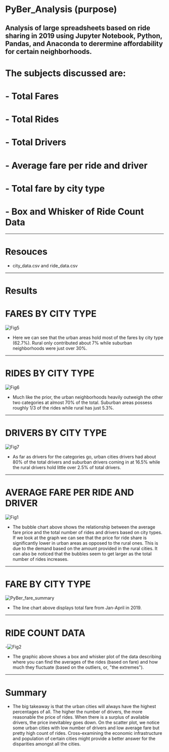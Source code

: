 # PyBer_Analysis (purpose)
Analysis of large spreadsheets based on ride sharing in 2019 using Jupyter Notebook, Python, Pandas, and Anaconda to derermine affordability for certain neighborhoods.
--------------
# The subjects discussed are:
  # - Total Fares
  # - Total Rides
  # - Total Drivers
  # - Average fare per ride and driver
  # - Total fare by city type
  # - Box and Whisker of Ride Count Data
--------------
# Resouces
  - city_data.csv and ride_data.csv
--------------

# Results
  # FARES BY CITY TYPE
![Fig5](https://user-images.githubusercontent.com/107223178/179078589-a8d32683-8c50-4b95-ba97-46e67ac462cf.png)
  - Here we can see that the urban areas hold most of the fares by city type (62.7%). Rural only contributed about 7% while suburban neighborhoods were just over 30%.
--------------
  # RIDES BY CITY TYPE
![Fig6](https://user-images.githubusercontent.com/107223178/179078490-9b3a8289-bd87-4b34-8e39-e3d45695a309.png)
  - Much like the prior, the urban neighborhoods heavily outweigh the other two categories at almost 70% of the total. Suburban areas possess roughly 1/3 of the rides while rural has just 5.3%.
--------------
  # DRIVERS BY CITY TYPE
![Fig7](https://user-images.githubusercontent.com/107223178/179078563-784a6b31-198b-419f-9e5a-38ca9004ddcf.png)
  - As far as drivers for the categories go, urban cities drivers had about 80% of the total drivers and suburban drivers coming in at 16.5% while the rural drivers hold little over 2.5% of total drivers.
--------------
  # AVERAGE FARE PER RIDE AND DRIVER
![Fig1](https://user-images.githubusercontent.com/107223178/179078728-05686182-4275-4ba2-94da-75f01544d4de.png)
  - The bubble chart above shows the relationship between the average fare price and the total number of rides and drivers based on city types. If we look at the graph we can see that the price for ride share is significantly lower in urban areas as opposed to the rural ones. This is due to the demand based on the amount provided in the rural cities. It can also be noticed that the bubbles seem to get larger as the total number of rides increases. 
---------------
  # FARE BY CITY TYPE
![PyBer_fare_summary](https://user-images.githubusercontent.com/107223178/179078774-72082b29-0acd-4aa8-b323-c7841e7c5c98.png)
  - The line chart above displays total fare from Jan-April in 2019.
---------------
  # RIDE COUNT DATA
-![Fig2](https://user-images.githubusercontent.com/107223178/179089860-15c00b64-638b-43a3-9d71-180259e0e5f8.png)
  - The graphic above shows a box and whisker plot of the data describing where you can find the averages of the rides (based on fare) and how much they fluctuate (based on the outliers, or, "the extremes"). 
--------------
# Summary
  - The big takeaway is that the urban cities will always have the highest percentages of all. The higher the number of drivers, the more reasonable the price of rides. When there is a surplus of available drivers, the price inevitabley goes down. On the scatter plot, we notice some urban cities with low number of drivers and low average fare but pretty high count of rides. Cross-examining the economic infrastructure and population of certain cities might provide a better answer for the disparities amongst all the cities.
